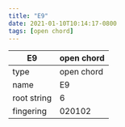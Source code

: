 ```yaml
---
title: "E9"
date: 2021-01-10T10:14:17-0800
tags: [open chord]
---
```


|E9|open chord|
|---|---|
|type|open chord|
|name|E9|
|root string|6|
|fingering|020102|

